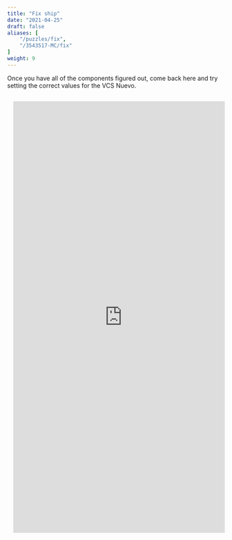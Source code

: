 ```yaml
---
title: "Fix ship"
date: "2021-04-25"
draft: false
aliases: [
    "/puzzles/fix",
    "/3543517-MC/fix"
]
weight: 9
---
```


Once you have all of the components figured out, come back here and try setting the correct values for the VCS Nuevo. 

<!--more-->
<!-- the above comment is to provide a blurb of the puzzle, do not remove -->
<!-- Edit quiz link: https://www.quiz-maker.com/#QP-2105463x212F9CF8-66 -->

<div style="overflow:hidden;">
<iframe  src="http://www.quiz-maker.com/Q7YXWXPPS" height="1000em" title="W3Schools Free Online Web Tutorials" style="text-align:left; margin:0 auto; width:100%; max-width:824px; padding:1em;  overflow:hidden; border:none;">
</iframe>
</div>
